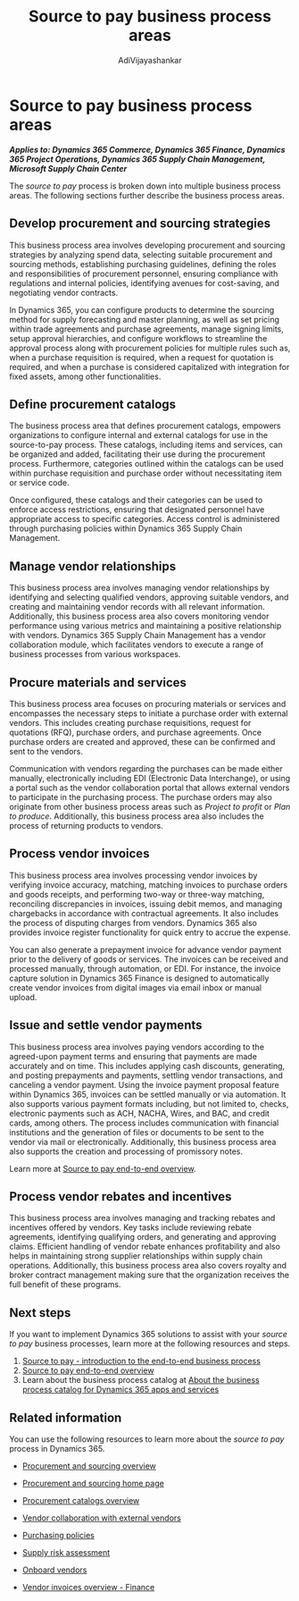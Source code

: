 ﻿---
title: Source to pay business process areas
description: Learn about the source to pay business process area and get introduced to the various functions of the business process.
author: AdiVijayashankar
ms.author: advijaya
ms.topic: conceptual
ms.date: 03/20/2024
---

# Source to pay business process areas

***Applies to: Dynamics 365 Commerce, Dynamics 365 Finance, Dynamics 365 Project Operations, Dynamics 365 Supply Chain Management, Microsoft Supply Chain Center***

The *source to pay* process is broken down into multiple business process areas. The following sections further describe the business process areas.

## Develop procurement and sourcing strategies

This business process area involves developing procurement and sourcing strategies by analyzing spend data, selecting suitable procurement and sourcing methods, establishing purchasing guidelines, defining the roles and responsibilities of procurement personnel, ensuring compliance with regulations and internal policies, identifying avenues for cost-saving, and negotiating vendor contracts.

In Dynamics 365, you can configure products to determine the sourcing method for supply forecasting and master planning, as well as set pricing within trade agreements and purchase agreements, manage signing limits, setup approval hierarchies, and configure workflows to streamline the approval process along with procurement policies for multiple rules such as, when a purchase requisition is required, when a request for quotation is required, and when a purchase is considered capitalized with integration for fixed assets, among other functionalities.

## Define procurement catalogs

The business process area that defines procurement catalogs, empowers organizations to configure internal and external catalogs for use in the source-to-pay process. These catalogs, including items and services, can be organized and added, facilitating their use during the procurement process. Furthermore, categories outlined within the catalogs can be used within purchase requisition and purchase order without necessitating item or service code.

Once configured, these catalogs and their categories can be used to enforce access restrictions, ensuring that designated personnel have appropriate access to specific categories. Access control is administered through purchasing policies within Dynamics 365 Supply Chain Management.

## Manage vendor relationships

This business process area involves managing vendor relationships by identifying and selecting qualified vendors, approving suitable vendors, and creating and maintaining vendor records with all relevant information. Additionally, this business process area also covers monitoring vendor performance using various metrics and maintaining a positive relationship with vendors. Dynamics 365 Supply Chain Management has a vendor collaboration module, which facilitates vendors to execute a range of business processes from various workspaces.

## Procure materials and services

This business process area focuses on procuring materials or services and encompasses the necessary steps to initiate a purchase order with external vendors. This includes creating purchase requisitions, request for quotations (RFQ), purchase orders, and purchase agreements. Once purchase orders are created and approved, these can be confirmed and sent to the vendors.

Communication with vendors regarding the purchases can be made either manually, electronically including EDI (Electronic Data Interchange), or using a portal such as the vendor collaboration portal that allows external vendors to participate in the purchasing process. The purchase orders may also originate from other business process areas such as *Project to profit* or *Plan to produce*. Additionally, this business process area also includes the process of returning products to vendors.

## Process vendor invoices

This business process area involves processing vendor invoices by verifying invoice accuracy, matching, matching invoices to purchase orders and goods receipts, and performing two-way or three-way matching, reconciling discrepancies in invoices, issuing debit memos, and managing chargebacks in accordance with contractual agreements. It also includes the process of disputing charges from vendors. Dynamics 365 also provides invoice register functionality for quick entry to accrue the expense.

You can also generate a prepayment invoice for advance vendor payment prior to the delivery of goods or services. The invoices can be received and processed manually, through automation, or EDI. For instance, the invoice capture solution in Dynamics 365 Finance is designed to automatically create vendor invoices from digital images via email inbox or manual upload.

## Issue and settle vendor payments

This business process area involves paying vendors according to the agreed-upon payment terms and ensuring that payments are made accurately and on time. This includes applying cash discounts, generating, and posting prepayments and payments, settling vendor transactions, and canceling a vendor payment. Using the invoice payment proposal feature within Dynamics 365, invoices can be settled manually or via automation. It also supports various payment formats including, but not limited to, checks, electronic payments such as ACH, NACHA, Wires, and BAC, and credit cards, among others. The process includes communication with financial institutions and the generation of files or documents to be sent to the vendor via mail or electronically. Additionally, this business process area also supports the creation and processing of promissory notes.

Learn more at [Source to pay end-to-end overview](source-to-pay-overview.md).

## Process vendor rebates and incentives

This business process area involves managing and tracking rebates and incentives offered by vendors. Key tasks include reviewing rebate agreements, identifying qualifying orders, and generating and approving claims. Efficient handling of vendor rebate enhances profitability and also helps in maintaining strong supplier relationships within supply chain operations. Additionally, this business process area also covers royalty and broker contract management making sure that the organization receives the full benefit of these programs.

## Next steps

If you want to implement Dynamics 365 solutions to assist with your *source to pay* business processes, learn more at the following resources and steps.

1. [Source to pay - introduction to the end-to-end business process](source-to-pay-introduction.md)
2. [Source to pay end-to-end overview](source-to-pay-overview.md)
3. Learn about the business process catalog at [About the business process catalog for Dynamics 365 apps and services](about.md)  

## Related information

You can use the following resources to learn more about the *source to pay* process in Dynamics 365.

- [Procurement and sourcing overview](/dynamics365/supply-chain/procurement/procurement-sourcing-overview) 

- [Procurement and sourcing home page](/dynamics365/supply-chain/procurement/procurement-sourcing) 

- [Procurement catalogs overview](/dynamics365/supply-chain/procurement/procurement-catalogs)

- [Vendor collaboration with external vendors](/dynamics365/supply-chain/procurement/vendor-collaboration-work-external-vendors)

- [Purchasing policies](/dynamics365/supply-chain/procurement/purchase-policies)

- [Supply risk assessment](/dynamics365/supply-chain/procurement/supply-risk-assessment-overview)

- [Onboard vendors](/dynamics365/supply-chain/procurement/vendor-onboarding)

- [Vendor invoices overview - Finance](/dynamics365/finance/accounts-payable/vendor-invoices-overview)

<!--## Tags

*Stakeholders:* Functional consultant, Buyer, Director of Procurement, Purchasing agent, Purchasing manager, Accounts payable clerk, Accounts payable manager, System administrator, Business Analyst, Director of IT, Business Systems Analyst, Controller, CFO, Accountant, or Accounting manager, Internal auditors, External auditors

*Products:* Dynamics 365 Commerce, Dynamics 365 Field Service, Dynamics 365 Finance, Dynamics 365 Project Operations, Dynamics 365 Supply Chain Management, Microsoft Supply Chain Center -->
